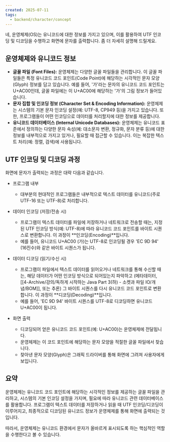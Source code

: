 ```yaml
---
created: 2025-07-11
tags:
  - backend/character/concept
---
```

네, 운영체제(OS)는 유니코드에 대한 정보를 가지고 있으며, 이를 활용하여 UTF 인코딩 및 디코딩을 수행하고 화면에 문자를 출력합니다. 좀 더 자세히 설명해 드릴게요.

## 운영체제와 유니코드 정보

- **글꼴 파일 (Font Files):** 운영체제는 다양한 글꼴 파일들을 관리합니다. 이 글꼴 파일들은 특정 유니코드 코드 포인트(Code Point)에 해당하는 시각적인 문자 모양(Glyph) 정보를 담고 있습니다. 예를 들어, '가'라는 문자의 유니코드 코드 포인트는 U+AC00인데, 글꼴 파일에는 이 U+AC00에 해당하는 '가'의 그림 정보가 들어있습니다.
- **문자 집합 및 인코딩 정보 (Character Set & Encoding Information):** 운영체제는 시스템의 기본 문자 인코딩 설정(예: UTF-8, CP949 등)을 가지고 있습니다. 또한, 프로그램들이 어떤 인코딩으로 데이터를 처리할지에 대한 정보를 제공합니다.
- **유니코드 데이터베이스 (Internal Unicode Databases):** 운영체제는 유니코드 표준에서 정의하는 다양한 문자 속성(예: 대소문자 변환, 정규화, 문자 분류 등)에 대한 정보를 내부적으로 가지고 있거나, 필요할 때 접근할 수 있습니다. 이는 복잡한 텍스트 처리(예: 정렬, 검색)에 사용됩니다.
## UTF 인코딩 및 디코딩 과정

화면에 문자가 출력되는 과정은 대략 다음과 같습니다.
- 프로그램 내부
	- 대부분의 현대적인 프로그램들은 내부적으로 텍스트 데이터를 유니코드(주로 UTF-16 또는 UTF-8)로 처리합니다.
- 데이터 인코딩 (저장/전송 시)
    - 프로그램이 텍스트 데이터를 파일에 저장하거나 네트워크로 전송할 때는, 지정된 UTF 인코딩 방식(예: UTF-8)에 따라 유니코드 코드 포인트를 바이트 시퀀스로 변환합니다. 이 과정이 **인코딩(Encoding)**입니다.
    - 예를 들어, 유니코드 U+AC00 (가)는 UTF-8로 인코딩될 경우 'EC 9D 94' (16진수)와 같은 바이트 시퀀스가 됩니다.
- 데이터 디코딩 (읽기/수신 시)
    - 프로그램이 파일에서 텍스트 데이터를 읽어오거나 네트워크를 통해 수신할 때는, 해당 데이터가 어떤 인코딩 방식으로 되어있는지 파악하고 (메타데이터, [[4-Archive/강의/독하게 시작하는 Java Part 3(하) - 소켓과 파일 IO/개념/BOM]], 또는 추론) 그 바이트 시퀀스를 다시 유니코드 코드 포인트로 변환합니다. 이 과정이 **디코딩(Decoding)**입니다.
    - 예를 들어, 'EC 9D 94' 바이트 시퀀스를 UTF-8로 디코딩하면 유니코드 U+AC00이 됩니다.
        
- 화면 출력
    - 디코딩되어 얻은 유니코드 코드 포인트(예: U+AC00)는 운영체제에 전달됩니다.
    - 운영체제는 이 코드 포인트에 해당하는 문자 모양을 적절한 글꼴 파일에서 찾습니다.
    - 찾아낸 문자 모양(Glyph)은 그래픽 드라이버를 통해 화면에 그려져 사용자에게 보입니다.

## 요약

운영체제는 유니코드 코드 포인트에 해당하는 시각적인 정보를 제공하는 글꼴 파일을 관리하고, 시스템의 기본 인코딩 설정을 가지며, 필요에 따라 유니코드 관련 데이터베이스를 활용합니다. 프로그램이 텍스트 데이터를 저장하거나 읽을 때 UTF 인코딩/디코딩이 이루어지고, 최종적으로 디코딩된 유니코드 정보가 운영체제를 통해 화면에 출력되는 것입니다.

따라서, 운영체제는 유니코드 환경에서 문자가 올바르게 표시되도록 하는 핵심적인 역할을 수행한다고 볼 수 있습니다.